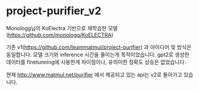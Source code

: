 # project-purifier_v2

Monologg님의 KoElectra 기반으로 재학습한 모델
(https://github.com/monologg/KoELECTRA)

기존 v1(https://github.com/teammatmul/project-purifier) 과 아이디어 및 방식은 동일합니다.
모델 크기와 inference 시간을 줄이는게 목적이었습니다.
gpt2로 생성한 데이터를 finetunning에 사용한게 차이점이나, 유의미한 정확도 상승은 없었습니다.

현재 http://www.matmul.net/purifier 에서 제공되고 있는 api는 v2로 돌아가고 있습니다.
